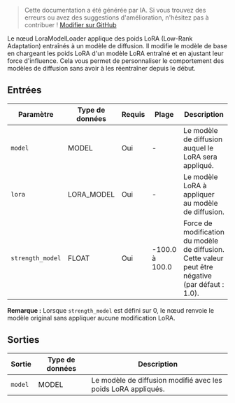 > Cette documentation a été générée par IA. Si vous trouvez des erreurs ou avez des suggestions d'amélioration, n'hésitez pas à contribuer ! [Modifier sur GitHub](https://github.com/Comfy-Org/embedded-docs/blob/main/comfyui_embedded_docs/docs/LoraModelLoader/fr.md)

Le nœud LoraModelLoader applique des poids LoRA (Low-Rank Adaptation) entraînés à un modèle de diffusion. Il modifie le modèle de base en chargeant les poids LoRA d'un modèle LoRA entraîné et en ajustant leur force d'influence. Cela vous permet de personnaliser le comportement des modèles de diffusion sans avoir à les réentraîner depuis le début.

## Entrées

| Paramètre | Type de données | Requis | Plage | Description |
|-----------|-----------|----------|-------|-------------|
| `model` | MODEL | Oui | - | Le modèle de diffusion auquel le LoRA sera appliqué. |
| `lora` | LORA_MODEL | Oui | - | Le modèle LoRA à appliquer au modèle de diffusion. |
| `strength_model` | FLOAT | Oui | -100.0 à 100.0 | Force de modification du modèle de diffusion. Cette valeur peut être négative (par défaut : 1.0). |

**Remarque :** Lorsque `strength_model` est défini sur 0, le nœud renvoie le modèle original sans appliquer aucune modification LoRA.

## Sorties

| Sortie | Type de données | Description |
|-------------|-----------|-------------|
| `model` | MODEL | Le modèle de diffusion modifié avec les poids LoRA appliqués. |
